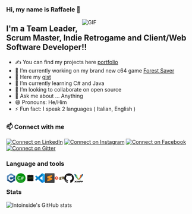 ### Hi, my name is Raffaele 👋 

<img src="https://cdn.dribbble.com/users/410907/screenshots/2044702/media/c19d0eee5490127923ca968ee333e7e5.gif" align="right" alt="GIF"  width='300' />

## I'm a Team Leader, Scrum Master, Indie Retrogame and Client/Web Software Developer!!
- ✍ You can find my projects here [portfolio](https://intoinside.github.io/intoinside/)
- 🔭 I’m currently working on my brand new c64 game [Forest Saver](https://github.com/intoinside/ForestSaver)
- 🚀 Here my [gist](https://gist.github.com/intoinside)
- 🌱 I’m currently learning C# and Java
- 👯 I’m looking to collaborate on open source
- 💬 Ask me about ... Anything
- 😄 Pronouns: He/Him
- ⚡ Fun fact: I speak 2 languages ( Italian, English )

### 📫 Connect with me

[![Connect on LinkedIn](https://img.shields.io/badge/--linkedin?label=LinkedIn&logo=LinkedIn&style=social)][linkedin]
[![Connect on Instagram](https://img.shields.io/badge/--instagram?label=instagram&logo=Instagram&style=social)][instagram]
[![Connect on Facebook](https://img.shields.io/badge/--facebook?label=facebook&logo=Facebook&style=social)][facebook]
[![Connect on Gitter](https://img.shields.io/badge/chat-on%20gitter-brightgreen)][gitter]
<br />

### Language and tools

<img align="left" alt="Cpp" width="26px" src="https://raw.githubusercontent.com/github/explore/6c7084bb772f6fabaae377f5ae4a607594234ee6/topics/cpp/cpp.png" />
<img align="left" alt="CSharp" width="26px" src="https://raw.githubusercontent.com/github/explore/6c7084bb772f6fabaae377f5ae4a607594234ee6/topics/csharp/csharp.png" />
<img align="left" alt="Assembly" width="26px" src="https://raw.githubusercontent.com/github/explore/6c7084bb772f6fabaae377f5ae4a607594234ee6/topics/assembly/assembly.png" />
<img align="left" alt="Visual Studio Code" width="26px" src="https://raw.githubusercontent.com/github/explore/6c7084bb772f6fabaae377f5ae4a607594234ee6/topics/visual-studio-code/visual-studio-code.png" />
<img align="left" alt="Sublime Text" width="26px" src="https://raw.githubusercontent.com/github/explore/6c7084bb772f6fabaae377f5ae4a607594234ee6/topics/sublime-text/sublime-text.png" /><img align="left" alt="Git" width="26px" src="https://raw.githubusercontent.com/github/explore/6c7084bb772f6fabaae377f5ae4a607594234ee6/topics/git/git.png" />
<img align="left" alt="GitHub" width="26px" src="https://raw.githubusercontent.com/github/explore/6c7084bb772f6fabaae377f5ae4a607594234ee6/topics/github/github.png" />

<img align="left" alt="Xmpp" width="26px" src="https://raw.githubusercontent.com/github/explore/6c7084bb772f6fabaae377f5ae4a607594234ee6/topics/xmpp/xmpp.png" />

<br />

### Stats

![Intoinside's GitHub stats](https://github-readme-stats.vercel.app/api?username=intoinside&show_icons=true&theme=dark&include_all_commits=true)

[instagram]: https://instagram.com/intoinside
[linkedin]: https://linkedin.com/in/raffaeleintorcia
[facebook]: https://www.facebook.com/raffaele.intorcia/
[gitter]: https://gitter.im/intoinside/community?utm_source=badge&utm_medium=badge&utm_campaign=pr-badge
